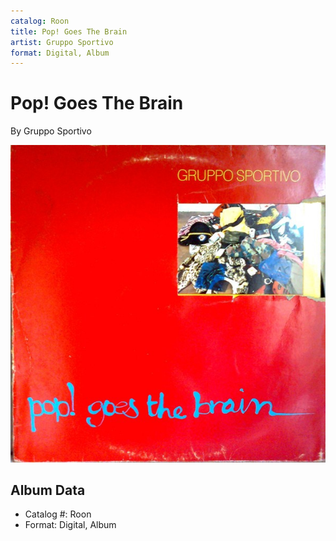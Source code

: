 ```yaml
---
catalog: Roon
title: Pop! Goes The Brain
artist: Gruppo Sportivo
format: Digital, Album
---
```


# Pop! Goes The Brain

By Gruppo Sportivo

![](../../assets/albumcovers/Gruppo_Sportivo-Pop!_Goes_The_Brain.png)

## Album Data

- Catalog #: Roon
- Format: Digital, Album

